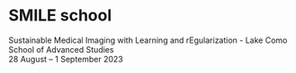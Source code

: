 # SMILE school
Sustainable Medical Imaging with Learning and rEgularization - Lake Como School of Advanced Studies <br>
28 August – 1 September 2023
